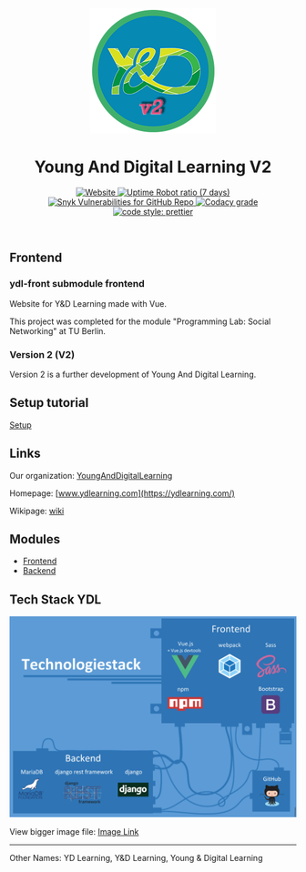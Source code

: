   <p align="center">
    <img alt="YDL Logo" src="/images/YDL-Logo-220px.png" width="220">
  </p>
  <h1 align="center">Young And Digital Learning V2</h1>
  <p align="center">
  <!-- Website up status -->
  <a target="_blank" href="https://stats.uptimerobot.com/gkNylh6kW">
    <img alt="Website" src="https://img.shields.io/website/https/ydlearning.com.svg?down_message=offline&style=for-the-badge">
  </a>
  <!-- Website Uptime -->
  <a target="_blank" href="https://stats.uptimerobot.com/gkNylh6kW">
    <img alt="Uptime Robot ratio (7 days)" src="https://img.shields.io/uptimerobot/ratio/7/m782514105-1ce7905797e182036125da74.svg?style=for-the-badge">
  </a>
  <!-- Vulnerabilities -->
  <a target="_blank" href="https://snyk.io/test/github/ydlearning/ydl-v2-front">
    <img alt="Snyk Vulnerabilities for GitHub Repo" src="https://img.shields.io/snyk/vulnerabilities/github/ydlearning/ydl-v2-front.svg?style=for-the-badge">
  </a>
  <!-- Code Quality Codacy -->
<a target="_blank" href="https://www.codacy.com/app/YD-Learning/ydl-v2-front?utm_source=github.com&amp;utm_medium=referral&amp;utm_content=ydlearning/ydl-v2-front&amp;utm_campaign=Badge_Grade">
    <img alt="Codacy grade" src="https://img.shields.io/codacy/grade/667f6c20a953411f9b0613c1c653ccef.svg?style=for-the-badge">
  </a>
  
  <!-- Cody Style Prettier -->
  <a target="_blank" href="#badge">
    <img alt="code style: prettier" src="https://img.shields.io/badge/code_style-prettier-ff69b4.svg?style=for-the-badge">
  </a>
</p>
<br>

## Frontend

### ydl-front submodule frontend

Website for Y&D Learning made with Vue.

This project was completed for the module "Programming Lab: Social Networking" at TU Berlin.

### Version 2 (V2)

Version 2 is a further development of Young And Digital Learning.

## Setup tutorial
[Setup](Setup.md)

## Links 
Our organization: [YoungAndDigitalLearning](https://github.com/ydlearning)

Homepage: [www.ydlearning.com](https://ydlearning.com/)

Wikipage: [wiki](../../wiki)

## Modules

- [Frontend](https://github.com/ydlearning/ydl-v2-front)
- [Backend](https://github.com/ydlearning/ydl-v2-api)
  
## Tech Stack YDL

<img src="/images/stack_features.jpg" alt="Tech stack">

View bigger image file: [Image Link](/images/stack_features.jpg)

---

Other Names:
YD Learning, Y&D Learning, Young & Digital Learning
